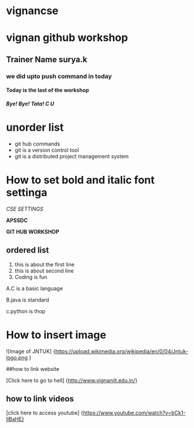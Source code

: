 # vignancse
# vignan github workshop
## Trainer Name surya.k
### we did upto push command in today
#### Today is the last of the workshop
##### Bye! Bye! Tata! C U

# unorder list
- git hub commands
 - git is a version control tool
  - git is a distributed project management system
# How to set bold and italic font settinga
*CSE SETTINGS*

**APSSDC**

****GIT HUB WORKSHOP****

## ordered list
1. this is about the first line
2. this is about second line
3. Coding is fun

A.C is a basic language

B.java is standard

c.python is thop

# How to insert image
![Image of JNTUK] {https://upload.wikimedia.org/wikipedia/en/0/04/Jntuk-logo.png }

##how to link website

[Click here to go to hell] {http://www.vignaniit.edu.in/}

## how to link videos

[click here to access youtube] {https://www.youtube.com/watch?v=bCk1-llBaHE}
